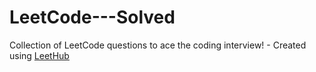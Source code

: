 # LeetCode---Solved
Collection of LeetCode questions to ace the coding interview! - Created using [LeetHub](https://github.com/QasimWani/LeetHub)
